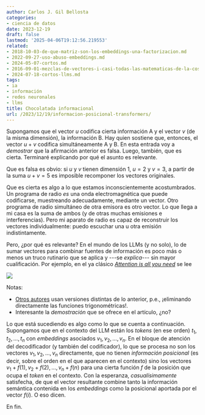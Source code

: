 ```yaml
---
author: Carlos J. Gil Bellosta
categories:
- ciencia de datos
date: 2023-12-19
draft: false
lastmod: '2025-04-06T19:12:56.219553'
related:
- 2018-10-03-de-que-matriz-son-los-embeddings-una-factorizacion.md
- 2022-09-27-uso-abuso-embeddings.md
- 2024-05-07-cortos.md
- 2016-09-01-mezclas-de-vectores-i-casi-todas-las-matematicas-de-la-cosa.md
- 2024-07-18-cortos-llms.md
tags:
- ia
- información
- redes neuronales
- llms
title: Chocolatada informacional
url: /2023/12/19/informacion-posicional-transformers/
---
```


Supongamos que el vector $u$ codifica cierta información A y el vector $v$ (de la misma dimensión), la información B. Hay quien sostiene que, entonces, el vector $u + v$ codifica simultáneamente A y B. En esta entrada voy a _demostrar_ que la afirmación anterior es falsa. Luego, también, que es cierta. Terminaré explicando por qué el asunto es relevante.

Que es falsa es obvio: si $u$ y $v$ tienen dimensión 1, $u = 2$ y $v = 3$, a partir de la suma $u + v = 5$ es imposible recomponer los vectores originales.

Que es cierta es algo a lo que estamos inconscientemente acostumbrados. Un programa de radio _es_ una onda electromagnética que puede codificarse, muestreando adecuadamente, mediante un vector. Otro programa de radio simultáneo de otra emisora es otro vector. Lo que llega a mi casa es la suma de ambos (y de otras muchas emisiones e interferencias). Pero mi aparato de radio es capaz de reconstruir los vectores individualmente: puedo escuchar una u otra emisión indistintamente.

Pero, ¿por qué es relevante? En el mundo de los LLMs (y no solo), lo de sumar vectores para combinar fuentes de información es poco más o menos un truco rutinario que se aplica y ---se _explica_--- sin mayor cualificación. Por ejemplo, en el ya clásico [_Attention is all you need_](https://arxiv.org/pdf/1706.03762.pdf) se lee

![](/wp-uploads/2023/attention-all-you-need.png#center)

Notas:
* [Otros autores](https://www.youtube.com/watch?v=kCc8FmEb1nY) usan versiones distintas de lo anterior, p.e., ¡eliminando directamente las funciones trigonométricas!.
* Interesante la _demostración_ que se ofrece en el artículo, ¿no?

Lo que está sucediendo es algo como lo que se cuenta a continuación. Supongamos que en el contexto del LLM están los _tokens_ (en ese orden) $t_1, t_2, \dots, t_n$ con _embeddings_ asociados $v_1, v_2, \dots, v_n$. En el bloque de atención del decodificador (y también del codificador), lo que se procesa no son los vectores $v_1, v_2, \dots, v_n$ directamente, que no tienen _información posicional_ (es decir, sobre el orden en el que aparecen en el contexto) sino los vectores $v_1 + f(1), v_2 + f(2), \dots, v_n + f(n)$ para una cierta función $f$ de la posición que ocupa el _token_ en el contexto. Con la esperanza, _casualísimamente_ satisfecha, de que el vector resultante combine tanto la información semántica contenida en los _embeddings_ como la posicional aportada por el vector $f(i)$. O eso dicen.

En fin.